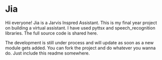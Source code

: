# Jia
Hii everyone!
Jia is a Jarvis Inspred Assistant.
This is my final year project on building a virtual assistant.
I have used pyttsx and speech_recognition libraries.
The full source code is shared here.

The development is still under process and will update as soon as a new module gets added.
You can fork the project and do whatever you wanna do. Just include this readme somewhere.


